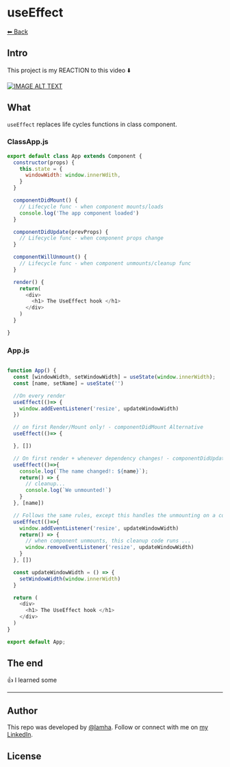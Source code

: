# useEffect

[⬅ Back](../README.md)

## Intro 
This project is my REACTION to this video ⬇️

<div>
  <a href="https://www.youtube.com/watch?v=UVhIMwHDS7k"><img src="https://img.youtube.com/vi/UVhIMwHDS7k/0.jpg" alt="IMAGE ALT TEXT"></a>
</div>

## What 
`useEffect` replaces life cycles functions in class component.

### ClassApp.js 
```js
export default class App extends Component {
  constructor(props) {
    this.state = {
      windowWidth: window.innerWdith,
    }
  }

  componentDidMount() {
    // Lifecycle func - when component mounts/loads
    console.log('The app component loaded')
  }

  componentDidUpdate(prevProps) {
    // Lifecycle func - when component props change 
  }

  componentWillUnmount() {
    // Lifecycle func - when component unmounts/cleanup func 
  }

  render() {
    return(
      <div>
        <h1> The UseEffect hook </h1>
      </div>
    )
  }

}
```

### App.js
```js

function App() {
  const [windowWidth, setWindowWidth] = useState(window.innerWidth);
  const [name, setName] = useState('')

  //On every render
  useEffect(()=> {
    window.addEventListener('resize', updateWindowWidth)
  })

  // on first Render/Mount only! - componentDidMount Alternative
  useEffect(()=> {

  }, [])

  // On first render + whenever dependency changes! - componentDidUpdate Alternative
  useEffect(()=>{
    console.log(`The name changed!: ${name}`);
    return() => {
      // cleanup...
      console.log(`We unmounted!`)
    }
  }, [name])

  // Follows the same rules, except this handles the unmounting on a component! - componentWillUnmount Alternative 
  useEffect(()=>{
    window.addEventListener('resize', updateWindowWidth)
    return() => {
      // when component unmounts, this cleanup code runs ...
      window.removeEventListener('resize', updateWindowWidth)
    }
  }, [])

  const updateWindowWidth = () => {
    setWindowWidth(window.innerWidth)
  }

  return (
    <div>
      <h1> The UseEffect hook </h1>
    </div>
  )
}

export default App;

``` 

## The end 
👍 I learned some

---
## Author

This repo was developed by [@lamha](https://github.com/HaLamUs). 
Follow or connect with me on [my LinkedIn](https://www.linkedin.com/in/lamhacs). 

## License
